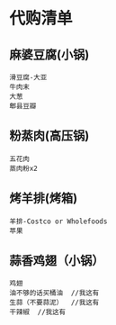 # 代购清单

## 麻婆豆腐(小锅)
```
滑豆腐-大亚
牛肉末
大葱
郫县豆瓣
```

## 粉蒸肉(高压锅)
```
五花肉
蒸肉粉x2
```

## 烤羊排(烤箱)
```
羊排-Costco or Wholefoods
苹果
```

## 蒜香鸡翅（小锅）  
```
鸡翅  
油不够的话买桶油  //我这有
生蒜（不要蒜泥）  //我这有
干辣椒  //我这有
```
